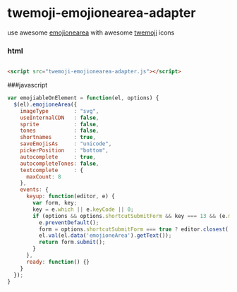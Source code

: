 # twemoji-emojionearea-adapter

use awesome [emojionearea](https://github.com/mervick/emojionearea) with awesome [twemoji](https://github.com/twitter/twemoji) icons


### html
```html

<script src="twemoji-emojionearea-adapter.js"></script>

```
###javascript
```javascript
var emojiableOnElement = function(el, options) {
  $(el).emojioneArea({
    imageType        : "svg",
    useInternalCDN   : false,
    sprite           : false,
    tones            : false,
    shortnames       : true,
    saveEmojisAs     : "unicode",
    pickerPosition   : "bottom",
    autocomplete     : true,
    autocompleteTones: false,
    textcomplete     : {
      maxCount: 8
    },
    events: {
      keyup: function(editor, e) {
        var form, key;
        key = e.which || e.keyCode || 0;
        if (options && options.shortcutSubmitForm && key === 13 && (e.metaKey || e.ctrlKey)) {
          e.preventDefault();
          form = options.shortcutSubmitForm === true ? editor.closest('form') : $(options.shortcutSubmitForm);
          el.val(el.data('emojioneArea').getText());
          return form.submit();
        }
      },
      ready: function() {}
    }
  });
}
```